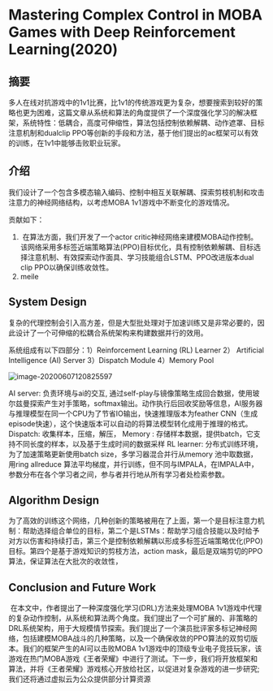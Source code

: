 # Mastering Complex Control in MOBA Games with Deep Reinforcement Learning(2020)

## 摘要

​	多人在线对抗游戏中的1v1比赛，比1v1的传统游戏更为复杂，想要搜索到较好的策略也更为困难，这篇文章从系统和算法的角度提供了一个深度强化学习的解决框架，系统特性：低耦合，高度可伸缩性，算法包括控制依赖解耦、动作遮罩、目标注意机制和dualclip PPO等创新的手段和方法，基于他们提出的ac框架可以有效的训练，在1v1中能够击败职业玩家。

## 介绍

​	我们设计了一个包含多模态输入编码、控制中相互关联解耦、探索剪枝机制和攻击注意力的神经网络结构，以考虑MOBA 1v1游戏中不断变化的游戏情况。

贡献如下：

1. ​		在算法方面，我们开发了一个actor critic神经网络来建模MOBA动作控制。该网络采用多标签近端策略算法(PPO)目标优化，具有控制依赖解耦、目标选择注意机制、有效探索动作面具、学习技能组合LSTM、PPO改进版本dual clip PPO以确保训练收敛性。
2. meile

## System Design

复杂的代理控制会引入高方差，但是大型批处理对于加速训练又是非常必要的，因此设计了一个可伸缩的松耦合系统架构来构建数据并行的效用。

系统组成有以下四部分：1）Reinforcement Learning (RL) Learner  2） Artificial Intelligence (AI) Server 3）Dispatch Module  4）Memory Pool

![image-20200607120825597](C:\Users\Administrator\AppData\Roaming\Typora\typora-user-images\image-20200607120825597.png)



AI server: 负责环境与ai的交互, 通过self-play与镜像策略生成回合数据，使用玻尔兹曼探索产生对手策略，softmax输出。动作执行后回收奖励等信息，AI服务器与推理模型在同一个CPU为了节省IO输出，快速推理版本为feather CNN（生成episode快速），这个快速版本可以自动的将算法模型转化成用于推理的格式。
Dispatch: 收集样本，压缩，解压，
Memory : 存储样本数据，提供batch，它支持不同长度的样本，以及基于生成时间的数据采样
RL learner: 分布式训练环境，为了加速策略更新使用batch size，多学习器混合并行从memory 池中取数据，用ring allreduce 算法平均梯度，并行训练，但不同与IMPALA，在IMPALA中，参数分布在各个学习者之间，参与者并行地从所有学习者处检索参数。

## Algorithm Design

为了高效的训练这个网络，几种创新的策略被用在了上面，第一个是目标注意力机制：帮助选择组合单位的目标，第二个是LSTMs：帮助学习组合技能以及时给予对方以伤害和持续打击，第三个是控制依赖解耦以形成多标签近端策略优化(PPO)目标。第四个是基于游戏知识的剪枝方法，action mask，最后是双端剪切的PPO算法，保证算法在大批次的收敛性，



## Conclusion and Future Work

​		在本文中，作者提出了一种深度强化学习(DRL)方法来处理MOBA 1v1游戏中代理的复杂动作控制，从系统和算法两个角度。我们提出了一个可扩展的、非策略的DRL系统架构，用于大规模情节探索。我们提出了一个演员批评家多标记神经网络，包括建模MOBA战斗的几种策略，以及一个确保收敛的PPO算法的双剪切版本。我们的框架产生的AI可以击败MOBA 1v1游戏中的顶级专业电子竞技玩家，该游戏在热门MOBA游戏《王者荣耀》中进行了测试。下一步，我们将开放框架和算法，并将《王者荣耀》游戏核心开放给社区，以促进对复杂游戏的进一步研究;我们还将通过虚拟云为公众提供部分计算资源









​	

​	





